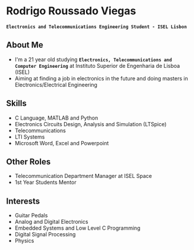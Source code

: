 # Rodrigo Roussado Viegas
**`Electronics and Telecommunications Engineering Student - ISEL Lisbon`**

## About Me
- I'm a 21 year old studying **`Electronics, Telecommunications and Computer Engineering`** at Instituto Superior de Engenharia de Lisboa (ISEL)
- Aiming at finding a job in electronics in the future and doing masters in Electronics/Electrical Engineering

## Skills
- C Language, MATLAB and Python
- Electronics Circuits Design, Analysis and Simulation (LTSpice)
- Telecommunications
- LTI Systems
- Microsoft Word, Excel and Powerpoint

## Other Roles
- Telecommunication Department Manager at ISEL Space
- 1st Year Students Mentor

## Interests
- Guitar Pedals
- Analog and Digital Electronics
- Embedded Systems and Low Level C Programming
- Digital Signal Processing
- Physics
